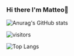 ### Hi there I'm Matteo👋

<!--
**matteodalgrande/matteodalgrande** is a ✨ _special_ ✨ repository because its `README.md` (this file) appears on your GitHub profile.

Here are some ideas to get you started:

- 🔭 I’m currently working on ...
- 🌱 I’m currently learning ...
- 👯 I’m looking to collaborate on ...
- 🤔 I’m looking for help with ...
- 💬 Ask me about ...
- 📫 How to reach me: ...
- 😄 Pronouns: ...
- ⚡ Fun fact: ...
-->
![Anurag's GitHub stats](https://github-readme-stats.vercel.app/api?username=matteodalgrande&theme=gotham)

![visitors](https://shields-io-visitor-counter.herokuapp.com/badge?page=matteodalgrande&label=Visitors&labelColor=000000&logo=GitHub&logoColor=FFFFFF&color=1D70B8&style=for-the-badge)

![Top Langs](https://github-readme-stats.vercel.app/api/top-langs/?username=matteodalgrande&theme=gotham)
